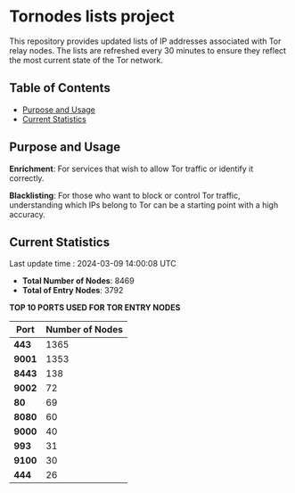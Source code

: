 # Tornodes lists project

This repository provides updated lists of IP addresses associated with Tor relay nodes. The lists are refreshed every 30 minutes to ensure they reflect the most current state of the Tor network.

## Table of Contents

- [Purpose and Usage](#purpose-and-usage)
- [Current Statistics](#current-statistics)


## Purpose and Usage

**Enrichment**: For services that wish to allow Tor traffic or identify it correctly.

**Blacklisting**: For those who want to block or control Tor traffic, understanding which IPs belong to Tor can be a starting point with a high accuracy.

## Current Statistics

Last update time : 2024-03-09 14:00:08 UTC

- **Total Number of Nodes**: 8469
- **Total of Entry Nodes**: 3792

**TOP 10 PORTS USED FOR TOR ENTRY NODES**

| **Port** | **Number of Nodes** |
|------|-----------------|
| **443**   | 1365  |
| **9001**   | 1353  |
| **8443**   | 138  |
| **9002**   | 72  |
| **80**   | 69  |
| **8080**   | 60  |
| **9000**   | 40  |
| **993**   | 31  |
| **9100**   | 30  |
| **444**   | 26  |

